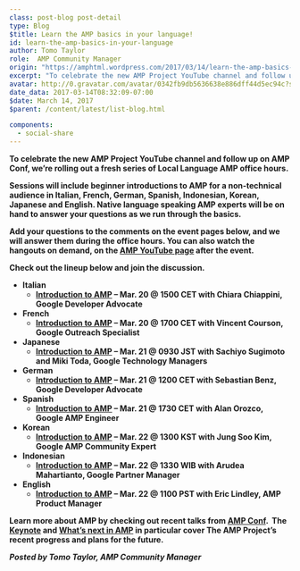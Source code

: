 ```yaml
---
class: post-blog post-detail
type: Blog
$title: Learn the AMP basics in your language!
id: learn-the-amp-basics-in-your-language
author: Tomo Taylor
role:  AMP Community Manager
origin: "https://amphtml.wordpress.com/2017/03/14/learn-the-amp-basics-in-your-language/amp/"
excerpt: "To celebrate the new AMP Project YouTube channel and follow up on AMP Conf, we’re rolling out a fresh series of Local Language AMP office hours. Sessions will include beginner introductions to AMP for a non-technical audience in Italian, French, German, Spanish, Indonesian, Korean, Japanese and English. Native language speaking AMP experts will be on [&#8230;]"
avatar: http://0.gravatar.com/avatar/0342fb9db5636638e886dff44d5ec94c?s=96&d=identicon&r=G
date_data: 2017-03-14T08:32:09-07:00
$date: March 14, 2017
$parent: /content/latest/list-blog.html

components:
  - social-share
---
```


<div class="amp-wp-article-content">
<p><strong>To celebrate the new AMP Project YouTube channel and follow up on AMP Conf, we’re rolling out a fresh series of Local Language AMP office hours.</strong></p>
<p><strong>Sessions will include beginner introductions to AMP for a non-technical audience in Italian, French, German, Spanish, Indonesian, Korean, Japanese and English. Native language speaking AMP experts will be on hand to answer your questions as we run through the basics.</strong></p>
<p><strong>Add your questions to the comments on the event pages below, and we will answer them during the office hours. You can also watch the hangouts on demand, on the </strong><a href="https://www.youtube.com/channel/UCXPBsjgKKG2HqsKBhWA4uQw"><strong>AMP YouTube page</strong></a><strong> after the event. </strong></p>
<p><strong>Check out the lineup below and join the discussion.</strong></p>
<ul>
<li ><strong>Italian</strong>
<ul>
<li ><a href="https://www.youtube.com/watch?v=7eq_k_ykGm0"><strong>Introduction to AMP</strong></a><strong> – Mar. 20 @ 1500 CET with Chiara Chiappini, Google Developer Advocate</strong></li>
</ul>
</li>
<li ><strong>French</strong>
<ul>
<li ><a href="https://www.youtube.com/watch?v=FUXGfjII5iA"><strong>Introduction to AMP</strong></a><strong> – Mar. 20 @ 1700 CET with Vincent Courson, Google Outreach Specialist</strong></li>
</ul>
</li>
<li ><strong>Japanese</strong>
<ul>
<li ><a href="https://www.youtube.com/watch?v=5ZSxCv12DXo"><strong>Introduction to AMP</strong></a><strong> &#8211; Mar. 21 @ 0930 JST with Sachiyo Sugimoto and Miki Toda, Google Technology Managers</strong></li>
</ul>
</li>
<li ><strong>German</strong>
<ul>
<li ><a href="https://www.youtube.com/watch?v=tiLFSnv2LB4"><strong>Introduction to AMP</strong></a><strong> – Mar. 21 @ 1200 CET with Sebastian Benz, Google Developer Advocate</strong></li>
</ul>
</li>
<li ><strong>Spanish</strong>
<ul>
<li ><a href="https://www.youtube.com/watch?v=5M8RCFZIiCE"><strong>Introduction to AMP</strong></a><strong> – Mar. 21 @ 1730 CET with Alan Orozco, Google AMP Engineer </strong></li>
</ul>
</li>
<li ><strong>Korean</strong>
<ul>
<li ><a href="https://www.youtube.com/watch?v=CZExvFDi0D0"><strong>Introduction to AMP</strong></a><strong> – Mar. 22 @ 1300 KST with Jung Soo Kim, Google AMP Community Expert</strong></li>
</ul>
</li>
<li ><strong>Indonesian </strong>
<ul>
<li ><a href="https://www.youtube.com/watch?v=r07PFo1IyNc"><strong>Introduction to AMP</strong></a><strong> – Mar. 22 @ 1330 WIB with Arudea Mahartianto, Google Partner Manager</strong></li>
</ul>
</li>
<li ><strong>English</strong>
<ul>
<li ><a href="https://www.youtube.com/watch?v=5Yjoe54vzwE"><strong>Introduction to AMP</strong></a><strong> &#8211; Mar. 22 @ 1100 PST with Eric Lindley, AMP Product Manager </strong></li>
</ul>
</li>
</ul>
<p><strong>Learn more about AMP by checking out recent talks from </strong><a href="https://www.ampproject.org/amp-conf-2017"><strong>AMP Conf</strong></a><strong>.  The </strong><a href="https://youtu.be/lX8szUWpfjk?t=35m10s"><strong>Keynote</strong></a><strong> and </strong><a href="https://youtu.be/lX8szUWpfjk?t=7h52m00s"><strong>What’s next in AMP</strong></a><strong> in particular cover The AMP Project’s recent progress and plans for the future.</strong></p>
<p><em><strong>Posted by Tomo Taylor, AMP Community Manager</strong></em></p><br />  
</div>

